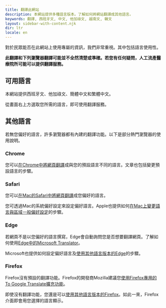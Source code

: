 ```yaml
---
title: 翻譯此網站
description: 本網站提供多種語言版本。了解如何將網站翻譯成其他語言。
keywords: 翻譯, 西班牙文, 中文, 他加祿文, 越南文, 韓文
layout: sidebar-with-content.njk
dir: ltr
locale: en
---
```


對於民眾能否在此網站上使用專屬的資訊，我們非常重視。其中包括語言使用性。

**此翻譯和下列瀏覽器翻譯可能並不全然清楚或準確。若您有任何疑問，人工流產醫療院所可能可以提供翻譯服務。**

## 可用語言

本網站提供西班牙文、他加祿文、簡體中文和繁體中文。

從畫面右上方選取您所需的語言，即可使用翻譯服務。

## 其他語言

若無您偏好的語言，許多瀏覽器都有內建的翻譯功能。以下是部分熱門瀏覽器的使用說明。 

### Chrome

您可以[在Chrome中將網頁翻譯](https://support.google.com/chrome/answer/173424)成與您的預設語言不同的語言。文章也包括變更預設語言的步驟。

### Safari

您可以[在Mac的Safari中將網頁翻譯](https://support.apple.com/guide/safari/translate-a-webpage-ibrw646b2ca2/)成您偏好的語言。

您可透過Mac的系統偏好設定來設定偏好語言。Apple也提供如何[在Mac上變更語言與區域一般偏好設定](https://support.apple.com/guide/mac-help/change-language-region-general-preferences-intl163/mac)的步驟。

### Edge

若網頁不是以您偏好的語言撰寫，Edge會自動詢問您是否想要翻譯網頁。了解如何使用[Edge中的Microsoft Translator](https://support.microsoft.com/en-us/topic/use-microsoft-translator-in-microsoft-edge-browser-4ad1c6cb-01a4-4227-be9d-a81e127fcb0b)。

Microsoft也提供如何設定偏好語言及[使用其他語言版本的Edge](https://support.microsoft.com/en-us/microsoft-edge/use-microsoft-edge-in-another-language-4da8b5e0-11ce-7ea4-81d7-4e332eec551f)的步驟。

### Firefox

Firefox沒有預設的翻譯功能。Firefox的開發商Mozilla建議您[使用Firefox專用的To Google Translate擴充功能](https://www.mozilla.org/en-US/firefox/features/translate/)。

即使沒有翻譯功能，您還是可以[使用其他語言版本的Firefox](https://support.mozilla.org/en-US/kb/use-firefox-another-language)。如此一來，Firefox介面即會用您選擇的語言顯示。

